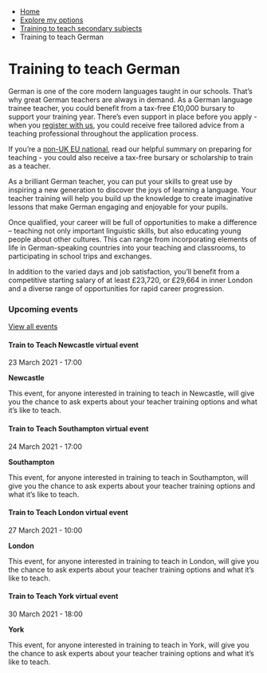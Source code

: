 *   [Home](/)
*   [Explore my options](/explore-my-options)
*   [Training to teach secondary subjects](/explore-my-options/training-to-teach-secondary-subjects)
*   Training to teach German

Training to teach German
========================

German is one of the core modern languages taught in our schools. That’s why great German teachers are always in demand. As a German language trainee teacher, you could benefit from a tax-free £10,000 bursary to support your training year. There’s even support in place before you apply - when you [register with us](/node/2278), you could receive free tailored advice from a teaching professional throughout the application process.

If you’re a [non-UK EU national](/node/3893), read our helpful summary on preparing for teaching - you could also receive a tax-free bursary or scholarship to train as a teacher. 

As a brilliant German teacher, you can put your skills to great use by inspiring a new generation to discover the joys of learning a language. Your teacher training will help you build up the knowledge to create imaginative lessons that make German engaging and enjoyable for your pupils.

Once qualified, your career will be full of opportunities to make a difference – teaching not only important linguistic skills, but also educating young people about other cultures. This can range from incorporating elements of life in German-speaking countries into your teaching and classrooms, to participating in school trips and exchanges.

In addition to the varied days and job satisfaction, you’ll benefit from a competitive starting salary of at least £23,720, or £29,664 in inner London and a diverse range of opportunities for rapid career progression.

### Upcoming events

[View all events](/teaching-events)

[](/teaching-events/train-to-teach-events/train-to-teach-newcastle-virtual-event-230321)

#### Train to Teach Newcastle virtual event

23 March 2021 - 17:00

**Newcastle**

This event, for anyone interested in training to teach in Newcastle, will give you the chance to ask experts about your teacher training options and what it’s like to teach.

[](/teaching-events/train-to-teach-events/train-to-teach-southampton-virtual-event-240321)

#### Train to Teach Southampton virtual event

24 March 2021 - 17:00

**Southampton**

This event, for anyone interested in training to teach in Southampton, will give you the chance to ask experts about your teacher training options and what it’s like to teach.

[](/teaching-events/train-to-teach-events/train-to-teach-london-virtual-event-270321)

#### Train to Teach London virtual event

27 March 2021 - 10:00

**London**

This event, for anyone interested in training to teach in London, will give you the chance to ask experts about your teacher training options and what it’s like to teach.

[](/teaching-events/train-to-teach-events/train-to-teach-york-virtual-event-300321)

#### Train to Teach York virtual event

30 March 2021 - 18:00

**York**

This event, for anyone interested in training to teach in York, will give you the chance to ask experts about your teacher training options and what it’s like to teach.